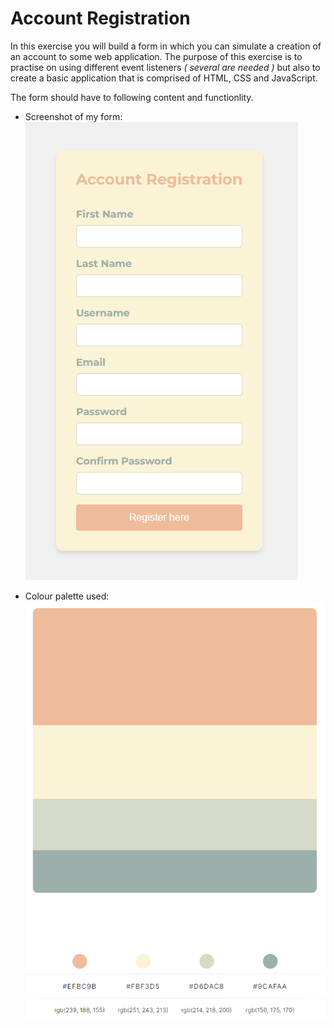 # Account Registration

In this exercise you will build a form in which you can simulate a creation of an account to some web application. The purpose of this exercise is to practise on using different event listeners _( several are needed )_ but also to create a basic application that is comprised of HTML, CSS and JavaScript.

The form should have to following content and functionlity.

- Screenshot of my form:
  ![My registration form](documentation\screenshot.png)

- Colour palette used:
  ![Colour palette](documentation\colorpallete-hex.png)
